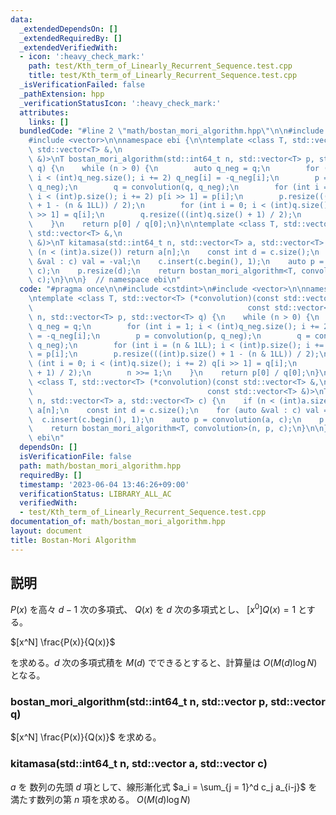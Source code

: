 ```yaml
---
data:
  _extendedDependsOn: []
  _extendedRequiredBy: []
  _extendedVerifiedWith:
  - icon: ':heavy_check_mark:'
    path: test/Kth_term_of_Linearly_Recurrent_Sequence.test.cpp
    title: test/Kth_term_of_Linearly_Recurrent_Sequence.test.cpp
  _isVerificationFailed: false
  _pathExtension: hpp
  _verificationStatusIcon: ':heavy_check_mark:'
  attributes:
    links: []
  bundledCode: "#line 2 \"math/bostan_mori_algorithm.hpp\"\n\n#include <cstdint>\n\
    #include <vector>\n\nnamespace ebi {\n\ntemplate <class T, std::vector<T> (*convolution)(const\
    \ std::vector<T> &,\n                                                 const std::vector<T>\
    \ &)>\nT bostan_mori_algorithm(std::int64_t n, std::vector<T> p, std::vector<T>\
    \ q) {\n    while (n > 0) {\n        auto q_neg = q;\n        for (int i = 1;\
    \ i < (int)q_neg.size(); i += 2) q_neg[i] = -q_neg[i];\n        p = convolution(p,\
    \ q_neg);\n        q = convolution(q, q_neg);\n        for (int i = (n & 1LL);\
    \ i < (int)p.size(); i += 2) p[i >> 1] = p[i];\n        p.resize(((int)p.size()\
    \ + 1 - (n & 1LL)) / 2);\n        for (int i = 0; i < (int)q.size(); i += 2) q[i\
    \ >> 1] = q[i];\n        q.resize(((int)q.size() + 1) / 2);\n        n >>= 1;\n\
    \    }\n    return p[0] / q[0];\n}\n\ntemplate <class T, std::vector<T> (*convolution)(const\
    \ std::vector<T> &,\n                                                 const std::vector<T>\
    \ &)>\nT kitamasa(std::int64_t n, std::vector<T> a, std::vector<T> c) {\n    if\
    \ (n < (int)a.size()) return a[n];\n    const int d = c.size();\n    for (auto\
    \ &val : c) val = -val;\n    c.insert(c.begin(), 1);\n    auto p = convolution(a,\
    \ c);\n    p.resize(d);\n    return bostan_mori_algorithm<T, convolution>(n, p,\
    \ c);\n}\n\n}  // namespace ebi\n"
  code: "#pragma once\n\n#include <cstdint>\n#include <vector>\n\nnamespace ebi {\n\
    \ntemplate <class T, std::vector<T> (*convolution)(const std::vector<T> &,\n \
    \                                                const std::vector<T> &)>\nT bostan_mori_algorithm(std::int64_t\
    \ n, std::vector<T> p, std::vector<T> q) {\n    while (n > 0) {\n        auto\
    \ q_neg = q;\n        for (int i = 1; i < (int)q_neg.size(); i += 2) q_neg[i]\
    \ = -q_neg[i];\n        p = convolution(p, q_neg);\n        q = convolution(q,\
    \ q_neg);\n        for (int i = (n & 1LL); i < (int)p.size(); i += 2) p[i >> 1]\
    \ = p[i];\n        p.resize(((int)p.size() + 1 - (n & 1LL)) / 2);\n        for\
    \ (int i = 0; i < (int)q.size(); i += 2) q[i >> 1] = q[i];\n        q.resize(((int)q.size()\
    \ + 1) / 2);\n        n >>= 1;\n    }\n    return p[0] / q[0];\n}\n\ntemplate\
    \ <class T, std::vector<T> (*convolution)(const std::vector<T> &,\n          \
    \                                       const std::vector<T> &)>\nT kitamasa(std::int64_t\
    \ n, std::vector<T> a, std::vector<T> c) {\n    if (n < (int)a.size()) return\
    \ a[n];\n    const int d = c.size();\n    for (auto &val : c) val = -val;\n  \
    \  c.insert(c.begin(), 1);\n    auto p = convolution(a, c);\n    p.resize(d);\n\
    \    return bostan_mori_algorithm<T, convolution>(n, p, c);\n}\n\n}  // namespace\
    \ ebi\n"
  dependsOn: []
  isVerificationFile: false
  path: math/bostan_mori_algorithm.hpp
  requiredBy: []
  timestamp: '2023-06-04 13:46:26+09:00'
  verificationStatus: LIBRARY_ALL_AC
  verifiedWith:
  - test/Kth_term_of_Linearly_Recurrent_Sequence.test.cpp
documentation_of: math/bostan_mori_algorithm.hpp
layout: document
title: Bostan-Mori Algorithm
---
```


## 説明

$P(x)$ を高々 $d-1$ 次の多項式、 $Q(x)$ を $d$ 次の多項式とし、 $[x^0]Q(x) = 1$ とする。

$[x^N] \frac{P(x)}{Q(x)}$

を求める。$d$ 次の多項式積を $M(d)$ でできるとすると、計算量は $O(M(d) \log N)$ となる。

### bostan_mori_algorithm(std::int64_t n, std::vector<T> p, std::vector<T> q)

$[x^N] \frac{P(x)}{Q(x)}$ を求める。

### kitamasa(std::int64_t n, std::vector<T> a, std::vector<T> c) 

$a$ を 数列の先頭 $d$ 項として、線形漸化式 $a_i = \sum_{j = 1}^d c_j a_{i-j}$ を満たす数列の第 $n$ 項を求める。 $O(M(d) \log N)$